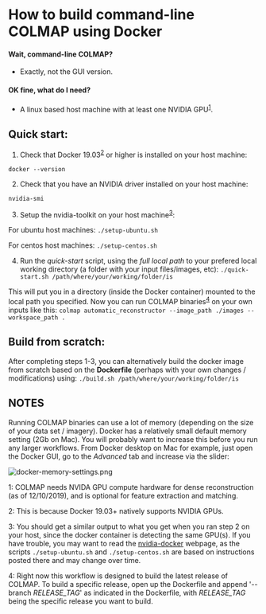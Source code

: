 

# How to build command-line COLMAP using Docker

#### Wait, command-line COLMAP?
+ Exactly, not the GUI version.

#### OK fine, what do I need?
+ A linux based host machine with at least one NVIDIA GPU<sup>[1](#f1)</sup>. 

## Quick start:

1. Check that Docker 19.03<sup>[2](#f2)</sup> or higher is installed on your host machine:

`docker --version`

2. Check that you have an NVIDIA driver installed on your host machine:

`nvidia-smi`

3. Setup the nvidia-toolkit on your host machine<sup>[3](#f3)</sup>:

For ubuntu host machines: `./setup-ubuntu.sh`

For centos host machines: `./setup-centos.sh`

4. Run the *quick-start* script, using the *full local path* to your prefered local working directory (a folder with your input files/images, etc):
`./quick-start.sh /path/where/your/working/folder/is`

This will put you in a directory (inside the Docker container) mounted to the local path you specified. Now you can run COLMAP binaries<sup>[4](#f4)</sup> on your own inputs like this:
`colmap automatic_reconstructor --image_path ./images --workspace_path .`

## Build from scratch:

After completing steps 1-3, you can alternatively build the docker image from scratch based on the **Dockerfile** (perhaps with your own changes / modifications) using:
`./build.sh /path/where/your/working/folder/is`

## NOTES
Running COLMAP binaries can use a lot of memory (depending on the size of your data set / imagery). Docker has a relatively small default memory setting (2Gb on Mac). You will probably want to increase this before you run any larger workflows. From Docker desktop on Mac for example, just open the Docker GUI, go to the *Advanced* tab and increase via the slider:

![docker-memory-settings.png][dockerParam]

[dockerParam]: https://github.com/colmap/colmap/docker/docker-memory-settings.png "Recommend increasing memory to >4Gb"

<a name="f1">1</a>: COLMAP needs NVIDA GPU compute hardware for dense reconstruction (as of 12/10/2019), and is optional for feature extraction and matching.

<a name="f2">2</a>: This is because Docker 19.03+ natively supports NVIDIA GPUs.

<a name="f3">3</a>: You should get a similar output to what you get when you ran step 2 on your host, since the docker container is detecting the same GPU(s). If you have trouble, you may want to read the [nvidia-docker](https://github.com/NVIDIA/nvidia-docker) webpage, as the scripts `./setup-ubuntu.sh` and `./setup-centos.sh` are based on instructions posted there and may change over time.

<a name="f4">4</a>: Right now this workflow is designed to build the latest release of COLMAP. To build a specific release, open up the Dockerfile and append '--branch *RELEASE_TAG*' as indicated in the Dockerfile, with *RELEASE_TAG* being the specific release you want to build. 



